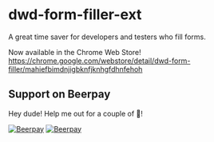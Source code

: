 dwd-form-filler-ext
=============================

A great time saver for developers and testers who fill forms.

Now available in the Chrome Web Store!
https://chrome.google.com/webstore/detail/dwd-form-filler/mahiefbimdnjigbknfjknhgfdhnfehoh

## Support on Beerpay
Hey dude! Help me out for a couple of :beers:!

[![Beerpay](https://beerpay.io/deadbeef404/dwd-form-filler-ext/badge.svg?style=beer-square)](https://beerpay.io/deadbeef404/dwd-form-filler-ext)  [![Beerpay](https://beerpay.io/deadbeef404/dwd-form-filler-ext/make-wish.svg?style=flat-square)](https://beerpay.io/deadbeef404/dwd-form-filler-ext?focus=wish)
